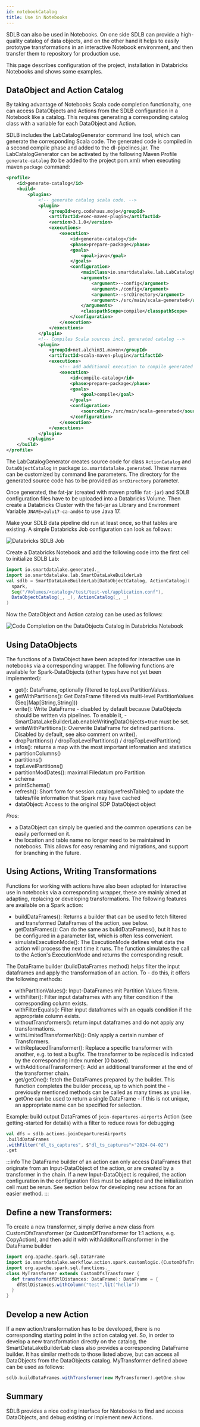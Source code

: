 ```yaml
---
id: notebookCatalog
title: Use in Notebooks
---
```


SDLB can also be used in Notebooks. On one side SDLB can provide a high-quality catalog of data objects, and on the other hand it helps to easily prototype transformations in an interactive Notebook environment, and then transfer them to repository for production use.

This page describes configuration of the project, installation in Databricks Notebooks and shows some examples.

## DataObject and Action Catalog
By taking advantage of Notebooks Scala code completion functionalty, one can access DataObjects and Actions from the SDLB configuration in a Notebook like a catalog. This requires generating a corresponding catalog class with a variable for each DataObject and Action.

SDLB includes the LabCatalogGenerator command line tool, which can generate the corresponding Scala code. The generated code is compiled in a second compile phase and added to the dl-pipelines.jar. The LabCatalogGenerator can be activated by the following Maven Profile `generate-catalog` (to be added to the project pom.xml) when executing maven `package` command:

```xml
<profile>
    <id>generate-catalog</id>
    <build>
        <plugins>
            <!-- generate catalog scala code. -->
            <plugin>
                <groupId>org.codehaus.mojo</groupId>
                <artifactId>exec-maven-plugin</artifactId>
                <version>3.1.0</version>
                <executions>
                    <execution>
                        <id>generate-catalog</id>
                        <phase>prepare-package</phase>
                        <goals>
                            <goal>java</goal>
                        </goals>
                        <configuration>
                            <mainClass>io.smartdatalake.lab.LabCatalogGenerator</mainClass>
                            <arguments>
                                <argument>--config</argument>
                                <argument>./config</argument>
                                <argument>--srcDirectory</argument>
                                <argument>./src/main/scala-generated</argument>
                            </arguments>
                            <classpathScope>compile</classpathScope>
                        </configuration>
                    </execution>
                </executions>
            </plugin>
            <!-- Compiles Scala sources incl. generated catalog -->
            <plugin>
                <groupId>net.alchim31.maven</groupId>
                <artifactId>scala-maven-plugin</artifactId>
                <executions>
                    <!-- add additional execution to compile generated catalog (see id generate-catalog) -->
                    <execution>
                        <id>compile-catalog</id>
                        <phase>prepare-package</phase>
                        <goals>
                            <goal>compile</goal>
                        </goals>
                        <configuration>
                            <sourceDir>./src/main/scala-generated</sourceDir>
                        </configuration>
                    </execution>
                </executions>
            </plugin>
        </plugins>
    </build>
</profile>
```

The LabCatalogGenerator creates source code for class `ActionCatalog` and `DataObjectCatalog` in package `io.smartdatalake.generated`. These names can be customized by command line parameters. The directory for the generated source code has to be provided as `srcDirectory` parameter.

Once generated, the fat-jar (created with maven profile `fat-jar`) and SDLB configuration files have to be uploaded into a Databricks Volume. Then create a Databricks Cluster with the fat-jar as Library and Environment Variable `JNAME=zulu17-ca-amd64` to use Java 17.

Make your SDLB data pipeline did run at least once, so that tables are existing. A simple Databricks Job configuration can look as follows:

![Databricks SDLB Job](../images/databricks_job.png)

Create a Databricks Notebook and add the following code into the first cell to initialize SDLB Lab:
```scala
import io.smartdatalake.generated._
import io.smartdatalake.lab.SmartDataLakeBuilderLab
val sdlb = SmartDataLakeBuilderLab[DataObjectCatalog, ActionCatalog](
  spark,
  Seq("/Volumes/<catalog>/test/test-vol/application.conf"),
  DataObjectCatalog(_, _), ActionCatalog(_, _)
)
```

Now the DataObject and Action catalog can be used as follows:

![Code Completion on the DataObjects Catalog in Databricks Notebook](../images/dataobject_catalog.png)

## Using DataObjects
The functions of a DataObject have been adapted for interactive use in notebooks via a corresponding wrapper. The following functions are available for Spark-DataObjects (other types have not yet been implemented):
- get(): DataFrame, optionally filtered to topLevelPartitionValues.
- getWithPartitions(): Get DataFrame filtered via multi-level PartitionValues (Seq[Map[String,String]))
- write(): Write DataFrame - disabled by default because DataObjects should be written via pipelines. To enable it, - SmartDataLakeBuilderLab.enableWritingDataObjects=true must be set.
- writeWithPartitions(): Overwrite DataFrame for defined partitions. Disabled by default, see also comment on write().
- dropPartitions() / dropTopLevelPartitions() / dropTopLevelPartition()
- infos(): returns a map with the most important information and statistics
- partitionColumns()
- partitions()
- topLevelPartitions()
- partitionModDates(): maximal Filedatum pro Partition
- schema
- printSchema()
- refresh(): Short form for session.catalog.refreshTable() to update the tables/file information that Spark may have cached
- dataObject: Access to the original SDP DataObject object

*Pros*:
- a DataObject can simply be queried and the common operations can be easily performed on it.
- the location and table name no longer need to be maintained in notebooks. This allows for easy renaming and migrations, and support for branching in the future.

## Using Actions, Writing Transformations
Functions for working with actions have also been adapted for interactive use in notebooks via a corresponding wrapper, these are mainly aimed at adapting, replacing or developing transformations. The following features are available on a Spark action:
- buildDataFrames(): Returns a builder that can be used to fetch filtered and transformed DataFrames of the action, see below.
- getDataFrames(): Can do the same as buildDataFrames(), but it has to be configured in a parameter list, which is often less convenient.
- simulateExecutionMode(): The ExecutionMode defines what data the action will process the next time it runs. The function simulates the call to the Action's ExecutionMode and returns the corresponding result.

The DataFrame builder (buildDataFrames method) helps filter the input dataframes and apply the transformation of an action. To - do this, it offers the following methods:
- withPartitionValues(): Input-DataFrames mit Partition Values filtern.
- withFilter(): Filter input dataframes with any filter condition if the corresponding column exists.
- withFilterEquals(): Filter input dataframes with an equals condition if the appropriate column exists.
- withoutTransformers(): return input dataframes and do not apply any transformations.
- withLimitedTransformerNb(): Only apply a certain number of Transformers.
- withReplacedTransformer(): Replace a specific transformer with another, e.g. to test a bugfix. The transformer to be replaced is indicated by the corresponding index number (0 based).
- withAdditionalTransformer(): Add an additional transformer at the end of the transformer chain.
- get/getOne(): fetch the DataFrames prepared by the builder. This function completes the builder process, up to which point the - previously mentioned methods can be called as many times as you like.
- getOne can be used to return a single DataFrame - if this is not unique, an appropriate name can be specified for selection.

Example: build output DataFrames of `join-departures-airports` Action (see getting-started for details) with a filter to reduce rows for debugging
```scala
val dfs = sdlb.actions.joinDeparturesAirports
.buildDataFrames
.withFilter("dl_ts_captures", $"dl_ts_captures">"2024-04-02")
.get
```

:::info
The DataFrame builder of an action can only access DataFrames that originate from an Input-DataObject of the action, or are created by a transformer in the chain.
If a new Input-DataObject is required, the action configuration in the configuration files must be adapted and the initialization cell must be rerun.
See section below for developing new actions for an easier method.
:::

## Define a new Transformers:

To create a new transformer, simply derive a new class from CustomDfsTransformer (or CustomDfTransformer for 1:1 actions, e.g. CopyAction), and then add it with withAdditonalTransformer in the DataFrame builder

```scala
import org.apache.spark.sql.DataFrame
import io.smartdatalake.workflow.action.spark.customlogic.{CustomDfsTransformer, CustomDfTransformer}
import org.apache.spark.sql.functions._
class MyTransformer extends CustomDfsTransformer {
  def transform(dfBtlDistances: DataFrame): DataFrame = {
    dfBtlDistances.withColumn("test",lit("hello"))
  }
}
```

## Develop a new Action
If a new action/transformation has to be developed, there is no corresponding starting point in the action catalog yet.
So, in order to develop a new transformation directly on the catalog, the SmartDataLakeBuilderLab class also provides a corresponding DataFrame builder. It has similar methods to those listed above, but can access all DataObjects from the DataObjects catalog. MyTransformer defined above can be used as follows:
```scala
sdlb.buildDataFrames.withTransformer(new MyTransformer).getOne.show
```

## Summary
SDLB provides a nice coding interface for Notebooks to find and access DataObjects, and debug existing or implement new Actions.